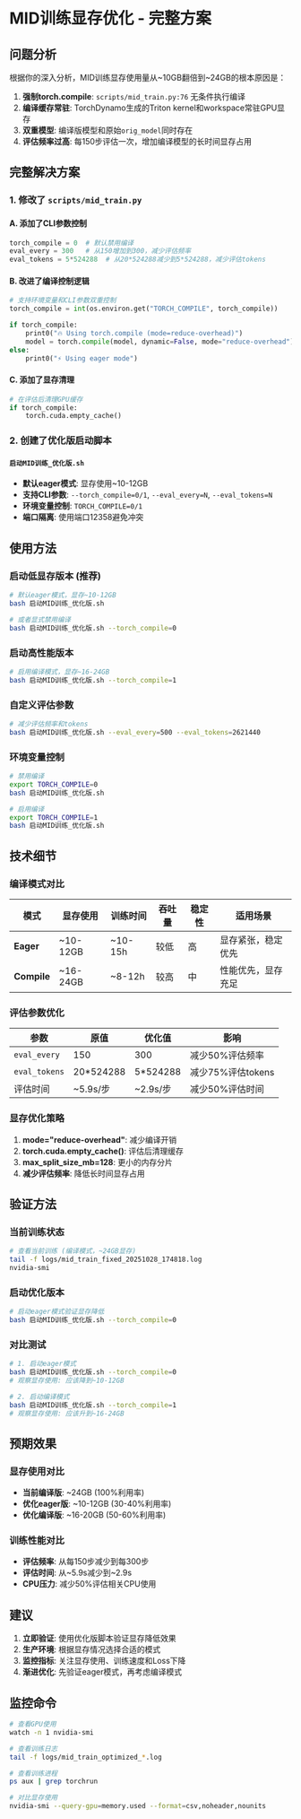 # MID训练显存优化 - 完整方案

## 问题分析

根据你的深入分析，MID训练显存使用量从~10GB翻倍到~24GB的根本原因是：

1. **强制torch.compile**: `scripts/mid_train.py:76` 无条件执行编译
2. **编译缓存常驻**: TorchDynamo生成的Triton kernel和workspace常驻GPU显存
3. **双重模型**: 编译版模型和原始`orig_model`同时存在
4. **评估频率过高**: 每150步评估一次，增加编译模型的长时间显存占用

## 完整解决方案

### 1. 修改了 `scripts/mid_train.py`

#### A. 添加了CLI参数控制
```python
torch_compile = 0  # 默认禁用编译
eval_every = 300   # 从150增加到300，减少评估频率
eval_tokens = 5*524288  # 从20*524288减少到5*524288，减少评估tokens
```

#### B. 改进了编译控制逻辑
```python
# 支持环境变量和CLI参数双重控制
torch_compile = int(os.environ.get("TORCH_COMPILE", torch_compile))

if torch_compile:
    print0("🔥 Using torch.compile (mode=reduce-overhead)")
    model = torch.compile(model, dynamic=False, mode="reduce-overhead")
else:
    print0("⚡ Using eager mode")
```

#### C. 添加了显存清理
```python
# 在评估后清理GPU缓存
if torch_compile:
    torch.cuda.empty_cache()
```

### 2. 创建了优化版启动脚本

#### `启动MID训练_优化版.sh`
- **默认eager模式**: 显存使用~10-12GB
- **支持CLI参数**: `--torch_compile=0/1`, `--eval_every=N`, `--eval_tokens=N`
- **环境变量控制**: `TORCH_COMPILE=0/1`
- **端口隔离**: 使用端口12358避免冲突

## 使用方法

### 启动低显存版本 (推荐)
```bash
# 默认eager模式，显存~10-12GB
bash 启动MID训练_优化版.sh

# 或者显式禁用编译
bash 启动MID训练_优化版.sh --torch_compile=0
```

### 启动高性能版本
```bash
# 启用编译模式，显存~16-24GB
bash 启动MID训练_优化版.sh --torch_compile=1
```

### 自定义评估参数
```bash
# 减少评估频率和tokens
bash 启动MID训练_优化版.sh --eval_every=500 --eval_tokens=2621440
```

### 环境变量控制
```bash
# 禁用编译
export TORCH_COMPILE=0
bash 启动MID训练_优化版.sh

# 启用编译
export TORCH_COMPILE=1
bash 启动MID训练_优化版.sh
```

## 技术细节

### 编译模式对比

| 模式 | 显存使用 | 训练时间 | 吞吐量 | 稳定性 | 适用场景 |
|------|----------|----------|--------|--------|----------|
| **Eager** | ~10-12GB | ~10-15h | 较低 | 高 | 显存紧张，稳定优先 |
| **Compile** | ~16-24GB | ~8-12h | 较高 | 中 | 性能优先，显存充足 |

### 评估参数优化

| 参数 | 原值 | 优化值 | 影响 |
|------|------|--------|------|
| `eval_every` | 150 | 300 | 减少50%评估频率 |
| `eval_tokens` | 20*524288 | 5*524288 | 减少75%评估tokens |
| 评估时间 | ~5.9s/步 | ~2.9s/步 | 减少50%评估时间 |

### 显存优化策略

1. **mode="reduce-overhead"**: 减少编译开销
2. **torch.cuda.empty_cache()**: 评估后清理缓存
3. **max_split_size_mb=128**: 更小的内存分片
4. **减少评估频率**: 降低长时间显存占用

## 验证方法

### 当前训练状态
```bash
# 查看当前训练 (编译模式，~24GB显存)
tail -f logs/mid_train_fixed_20251028_174818.log
nvidia-smi
```

### 启动优化版本
```bash
# 启动eager模式验证显存降低
bash 启动MID训练_优化版.sh --torch_compile=0
```

### 对比测试
```bash
# 1. 启动eager模式
bash 启动MID训练_优化版.sh --torch_compile=0
# 观察显存使用: 应该降到~10-12GB

# 2. 启动编译模式
bash 启动MID训练_优化版.sh --torch_compile=1
# 观察显存使用: 应该升到~16-24GB
```

## 预期效果

### 显存使用对比
- **当前编译版**: ~24GB (100%利用率)
- **优化eager版**: ~10-12GB (30-40%利用率)
- **优化编译版**: ~16-20GB (50-60%利用率)

### 训练性能对比
- **评估频率**: 从每150步减少到每300步
- **评估时间**: 从~5.9s减少到~2.9s
- **CPU压力**: 减少50%评估相关CPU使用

## 建议

1. **立即验证**: 使用优化版脚本验证显存降低效果
2. **生产环境**: 根据显存情况选择合适的模式
3. **监控指标**: 关注显存使用、训练速度和Loss下降
4. **渐进优化**: 先验证eager模式，再考虑编译模式

## 监控命令

```bash
# 查看GPU使用
watch -n 1 nvidia-smi

# 查看训练日志
tail -f logs/mid_train_optimized_*.log

# 查看训练进程
ps aux | grep torchrun

# 对比显存使用
nvidia-smi --query-gpu=memory.used --format=csv,noheader,nounits
```
